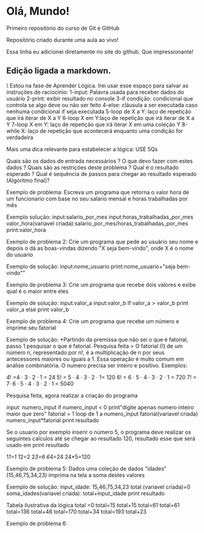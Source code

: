 # Olá, Mundo!
 Primeiro repositório do curso de Git e GitHub
 
Repositório criado durante uma aula ao vivo!

Essa linha eu adicionei diretamente no site do github. Que impressionante!

Edição ligada a markdown.
 ---

\ Estou na fase de Aprender Lógica. 
 Irei usar esse espaço para salvar as instruções de raciocinio: 
  1-input: Palavra usada para receber dados do usuário
  2-print: exibir resultado no console 
  3-if condição: condicional que controla se algo deve ou não ser feito
  4-else: cláusula a ser executada caso nenhuma condicional if seja executada 
  5-loop de X a Y: laço de repetição que irá iterar de X a Y
  6-loop X em Y:laço de repetição que irá iterar de X a Y 
  7-loop X em Y: laço de repetição que irá iterar X em uma coleção Y 
  8-while X: laço de repetição que acontecerá enquanto uma condição for verdadeira

  Mais uma dica relevante para estabelecer a lógica: USE 5Qs

Quais são os dados de entrada necessários ?
O que devo fazer com estes dados ?
Quais são as restrições deste problema ?
Qual é o resultado esperado ?
Qual é sequência de passos para chegar ao resultado esperado (Algoritmo final)?


Exemplo de problema: Escreva um programa que retorna o valor hora de um funcionario com base no seu salario mensal e horas trabalhadas por mês

Exemplo solução: 
  input:salario_por_mes
  input:horas_trabalhadas_por_mes
  valor_hora(variavel criada):salario_por_mes/horas_trabalhadas_por_mes
  print:valor_hora

Exemplo de problema 2: Crie um programa que pede ao usuário seu nome e depois o dá as boas-vindas dizendo "X seja bem-vindo", onde X é o nome do usuario

Exemplo de solução:
input:nome_usuario
print:nome_usuario+"seja bem-vindo""

Exemplo de problema 3: Crie um programa que recebe dois valores e exibe qual é o maior entre eles

Exemplo de solução:
input:valor_a
input:valor_b
If valor_a > valor_b print valor_a else print valor_b

Exemplo de problema 4: Crie um programa que recebe um número e imprime seu fatorial

Exemplo de solução:
*Partindo da premissa que não sei o que é fatorial, passo 1 pesquisar o que é fatorial. 
Pesquisa feita > O fatorial (!) de um número n, representado por n!, é a multiplicação de n por seus antecessores maiores ou iguais a 1. Essa operação é muito comum em análise combinatória. O numero precisa ser inteiro e positivo.
Exemplos:

4! =4 · 3 · 2 · 1 = 24
5! = 5 · 4 · 3 · 2 · 1= 120
6! = 6 · 5 · 4 · 3 · 2 · 1 = 720
7! = 7· 6 · 5 · 4 · 3 · 2 · 1 = 5040

Pesquisa feita, agora realizar a criação do programa

input: numero_input
if numero_input < 0 print"digite apenas numero inteiro maior que zero"
fatorial = 1
loop de 1 a numero_input
fatorial(variavel criada) numero_input*fatorial
print resultado

Se o usuario por exemplo inserir o número 5, o programa deve realizar os seguintes calculos até se chegar ao resultado 120, resultado esse que será usado em print resultado

1*1=1
1*2=2
2*3=6
6*4=24
24*5=120

Exemplo de problema 5: Dados uma coleção de dados "idades"(15,46,75,34,23) imprima na tela a soma destes valores

Exemplo de solução:
input_idade: 15,46,75,34,23
total (variavel criada)=0
soma_idades(variavel criada): total+input_idade
print resultado

Tabela ilustrativa da lógica
total =0 
total=15  total+15
total=61  total+61
total=136 total+46
total=170 total+34
total=193 total+23

Exemplo de problema 6: 
